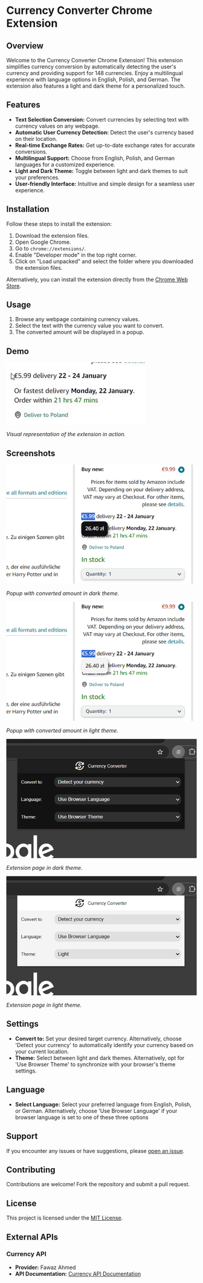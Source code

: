 # Currency Converter Chrome Extension

## Overview

Welcome to the Currency Converter Chrome Extension! This extension simplifies currency conversion by automatically detecting the user's currency and providing support for 148 currencies. Enjoy a multilingual experience with language options in English, Polish, and German. The extension also features a light and dark theme for a personalized touch.

## Features

- **Text Selection Conversion:** Convert currencies by selecting text with currency values on any webpage.
- **Automatic User Currency Detection:** Detect the user's currency based on their location.
- **Real-time Exchange Rates:** Get up-to-date exchange rates for accurate conversions.
- **Multilingual Support:** Choose from English, Polish, and German languages for a customized experience.
- **Light and Dark Theme:** Toggle between light and dark themes to suit your preferences.
- **User-friendly Interface:** Intuitive and simple design for a seamless user experience.

## Installation

Follow these steps to install the extension:

1. Download the extension files.
2. Open Google Chrome.
3. Go to `chrome://extensions/`.
4. Enable "Developer mode" in the top right corner.
5. Click on "Load unpacked" and select the folder where you downloaded the extension files.

Alternatively, you can install the extension directly from the [Chrome Web Store](https://chromewebstore.google.com/detail/currency-converter/alhjppeeeklkfjecgipijppbgnmgipnh?hl=en-US&utm_source=ext_sidebar).

## Usage

1. Browse any webpage containing currency values.
2. Select the text with the currency value you want to convert.
3. The converted amount will be displayed in a popup.

## Demo

![Currency Converter Demo](images/usage.gif)

*Visual representation of the extension in action.*

## Screenshots

![Screenshot 1](images/screenshot-usage-dark.png)

*Popup with converted amount in dark theme.*


![Screenshot 1](images/screenshot-usage-light.png)

*Popup with converted amount in light theme.*


![Screenshot 1](images/screenshot-popup-dark.png)

*Extension page in dark theme.*


![Screenshot 1](images/screenshot-popup-light.png)

*Extension page in light theme.*

## Settings

- **Convert to:** Set your desired target currency. Alternatively, choose 'Detect your currency' to automatically identify your currency based on your current location.
- **Theme:** Select between light and dark themes. Alternatively, opt for 'Use Browser Theme' to synchronize with your browser's theme settings.

## Language

- **Select Language:** Select your preferred language from English, Polish, or German. Alternatively, choose 'Use Browser Language' if your browser language is set to one of these three options

## Support

If you encounter any issues or have suggestions, please [open an issue](https://github.com/adampawelczyk/Currency-Converter/issues).

## Contributing

Contributions are welcome! Fork the repository and submit a pull request.

## License

This project is licensed under the [MIT License](https://github.com/adampawelczyk/Currency-Converter/blob/master/LICENSE).

## External APIs

### Currency API
- **Provider:** Fawaz Ahmed
- **API Documentation:** [Currency API Documentation](https://github.com/fawazahmed0/currency-api)

